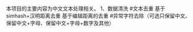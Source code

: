 本项目的主要内容为中文文本处理相关。
1、数据清洗
  #文本去重
      基于simhash+汉明距离去重
      基于编辑距离的去重
  #异常字符去除（可选只保留中文、保留中文+字母、保留中文+字母+数字及其他）
     
          
